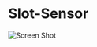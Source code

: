# Slot-Sensor

![Screen Shot](https://lh3.googleusercontent.com/jZmTZi5SLgLZXGgTiTUlBtEw3Oz9p1C7QcFE6BXj6_dHYc9wyTNgBr5s-0HIgHZ0biUeYxKKdlDx8OiOiBCGTINRSHlV5yigLk6bsMBeoefL0pxnqIEi2wfPNyVnpuTjNpiLy7xoq5XD8jVHop1Bhs7nrJXfo-q7xlvPWi-RDUwtdj3my7C0dw1uMF6kiz-YYNrg-hVDSB8P4DTcYbVkLBlcAdmTndNTGanmeB7qUAytH7vXM08u3kT3nVyNvSw_JvTli3YaUZl3A85xayDBcXe8QwU9qAbd5ASd_yJyW2WsHs9grjNSJikO-WUmMifNicSJWpZe3dKpIqDBbNF-SC96SKyv5IoAoxlZcl9lriJytcM7yRk0DuYFsJJuFgKmNn39YsTOEqV0Ax95ND23x4VuhHbVZpduCtt1yPRod6TbG2OkdtY2GWCoAF2XjuMnMu6WWR_MXbaw75TYNni1-suXhwRzTPddC0Kle1RhqMZuBtA6tSjsGT7lcNQQtf-kC-At-2X1o0wOgq4pGjkW03h5jNObIvgJZ3ixtbM7cPsswxtuaW6gcEG9YgPmmK1Omt42yBPIwyqk2opDZRRK9z8blAnGoNdv8-GjwK6yHI1tqQcXK4E2skNjgdRHZ-ZUxwELLKia86I0ykyFJFW2PP0pihjYoSTh4vTr2vKDddcnOcyBYBVhEzi-jeWtVMRTtFqAvDJ4KBsWDGUJuA=w1263-h947-no)
